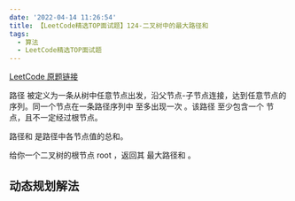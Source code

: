 ```yaml
---
date: '2022-04-14 11:26:54'
title: 【LeetCode精选TOP面试题】124-二叉树中的最大路径和
tags:
  - 算法
  - LeetCode精选TOP面试题
---
```


[LeetCode 原题链接](https://leetcode-cn.com/problems/binary-tree-maximum-path-sum/)

路径 被定义为一条从树中任意节点出发，沿父节点-子节点连接，达到任意节点的序列。同一个节点在一条路径序列中 至多出现一次 。该路径 至少包含一个 节点，且不一定经过根节点。

路径和 是路径中各节点值的总和。

给你一个二叉树的根节点 root ，返回其 最大路径和 。

## 动态规划解法
